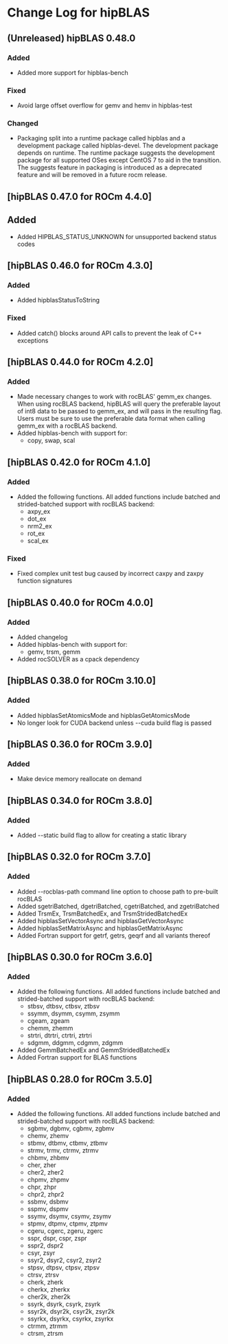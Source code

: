 # Change Log for hipBLAS

## (Unreleased) hipBLAS 0.48.0
### Added
- Added more support for hipblas-bench

### Fixed
- Avoid large offset overflow for gemv and hemv in hipblas-test

### Changed
- Packaging split into a runtime package called hipblas and a development package called hipblas-devel. The development package depends on runtime. The runtime package suggests the development package for all supported OSes except CentOS 7 to aid in the transition. The suggests feature in packaging is introduced as a deprecated feature and will be removed in a future rocm release.

## [hipBLAS 0.47.0 for ROCm 4.4.0]
## Added
- Added HIPBLAS_STATUS_UNKNOWN for unsupported backend status codes

## [hipBLAS 0.46.0 for ROCm 4.3.0]
### Added
- Added hipblasStatusToString

### Fixed
- Added catch() blocks around API calls to prevent the leak of C++ exceptions

## [hipBLAS 0.44.0 for ROCm 4.2.0]
### Added
- Made necessary changes to work with rocBLAS' gemm_ex changes. When using rocBLAS backend, hipBLAS will query the preferable
  layout of int8 data to be passed to gemm_ex, and will pass in the resulting flag. Users must be sure to use the preferable
  data format when calling gemm_ex with a rocBLAS backend.
- Added hipblas-bench with support for:
    - copy, swap, scal

## [hipBLAS 0.42.0 for ROCm 4.1.0]
### Added
- Added the following functions. All added functions include batched and strided-batched support with rocBLAS backend:
    - axpy_ex
    - dot_ex
    - nrm2_ex
    - rot_ex
    - scal_ex

### Fixed
- Fixed complex unit test bug caused by incorrect caxpy and zaxpy function signatures

## [hipBLAS 0.40.0 for ROCm 4.0.0]
### Added
- Added changelog
- Added hipblas-bench with support for:
    - gemv, trsm, gemm
- Added rocSOLVER as a cpack dependency

## [hipBLAS 0.38.0 for ROCm 3.10.0]
### Added
- Added hipblasSetAtomicsMode and hipblasGetAtomicsMode
- No longer look for CUDA backend unless --cuda build flag is passed

## [hipBLAS 0.36.0 for ROCm 3.9.0]
### Added
- Make device memory reallocate on demand

## [hipBLAS 0.34.0 for ROCm 3.8.0]
### Added
- Added --static build flag to allow for creating a static library

## [hipBLAS 0.32.0 for ROCm 3.7.0]
### Added
- Added --rocblas-path command line option to choose path to pre-built rocBLAS
- Added sgetriBatched, dgetriBatched, cgetriBatched, and zgetriBatched
- Added TrsmEx, TrsmBatchedEx, and TrsmStridedBatchedEx
- Added hipblasSetVectorAsync and hipblasGetVectorAsync
- Added hipblasSetMatrixAsync and hipblasGetMatrixAsync
- Added Fortran support for getrf, getrs, geqrf and all variants thereof

## [hipBLAS 0.30.0 for ROCm 3.6.0]
### Added
- Added the following functions. All added functions include batched and strided-batched support with rocBLAS backend:
    - stbsv, dtbsv, ctbsv, ztbsv
    - ssymm, dsymm, csymm, zsymm
    - cgeam, zgeam
    - chemm, zhemm
    - strtri, dtrtri, ctrtri, ztrtri
    - sdgmm, ddgmm, cdgmm, zdgmm
- Added GemmBatchedEx and GemmStridedBatchedEx
- Added Fortran support for BLAS functions

## [hipBLAS 0.28.0 for ROCm 3.5.0]
### Added
- Added the following functions. All added functions include batched and strided-batched support with rocBLAS backend:
    - sgbmv, dgbmv, cgbmv, zgbmv
    - chemv, zhemv
    - stbmv, dtbmv, ctbmv, ztbmv
    - strmv, trmv, ctrmv, ztrmv
    - chbmv, zhbmv
    - cher, zher
    - cher2, zher2
    - chpmv, zhpmv
    - chpr, zhpr
    - chpr2, zhpr2
    - ssbmv, dsbmv
    - sspmv, dspmv
    - ssymv, dsymv, csymv, zsymv
    - stpmv, dtpmv, ctpmv, ztpmv
    - cgeru, cgerc, zgeru, zgerc
    - sspr, dspr, cspr, zspr
    - sspr2, dspr2
    - csyr, zsyr
    - ssyr2, dsyr2, csyr2, zsyr2
    - stpsv, dtpsv, ctpsv, ztpsv
    - ctrsv, ztrsv
    - cherk, zherk
    - cherkx, zherkx
    - cher2k, zher2k
    - ssyrk, dsyrk, csyrk, zsyrk
    - ssyr2k, dsyr2k, csyr2k, zsyr2k
    - ssyrkx, dsyrkx, csyrkx, zsyrkx
    - ctrmm, ztrmm
    - ctrsm, ztrsm
